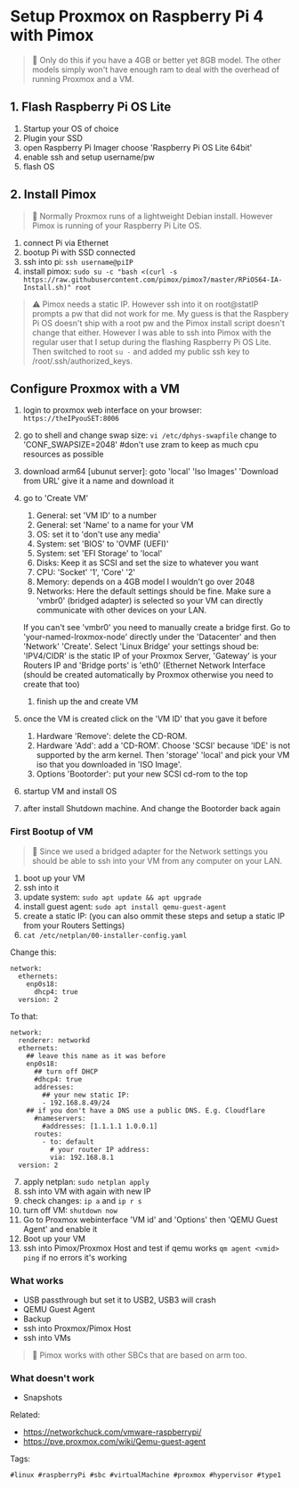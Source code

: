 # Setup Proxmox on Raspberry Pi 4 with Pimox

> 🧐 Only do this if you have a 4GB or better yet 8GB model. The other models simply won't have enough ram to deal with the overhead of running Proxmox and a VM.

## 1. Flash Raspberry Pi OS Lite

1. Startup your OS of choice
1. Plugin your SSD
1. open Raspberry Pi Imager choose 'Raspberry Pi OS Lite 64bit'
1. enable ssh and setup username/pw
1. flash OS

## 2. Install Pimox

> 🧐 Normally Proxmox runs of a lightweight Debian install. However Pimox is running of your Raspberry Pi Lite OS.

1. connect Pi via Ethernet
1. bootup Pi with SSD connected
1. ssh into pi: `ssh username@piIP`
1. install pimox: `sudo su -c "bash <(curl -s https://raw.githubusercontent.com/pimox/pimox7/master/RPiOS64-IA-Install.sh)" root`

> ⚠️  Pimox needs a static IP. However ssh into it on root@statIP prompts a pw that did not work for me. My guess is that the Raspbery Pi OS doesn't ship with a root pw and the Pimox install script doesn't change that either. However I was able to ssh into Pimox with the regular user that I setup during the flashing Raspberry Pi OS Lite. Then switched to root `su -` and added my public ssh key to /root/.ssh/authorized_keys.

## Configure Proxmox with a VM

1. login to proxmox web interface on your browser: `https://theIPyouSET:8006`
1. go to shell and change swap size: `vi /etc/dphys-swapfile` change to 'CONF_SWAPSIZE=2048' \#don't use zram to keep as much cpu resources as possible
1. download arm64 [ubunut server]: goto 'local' 'Iso Images' 'Download from URL' give it a name and download it
1. go to 'Create VM'
    1. General: set 'VM ID' to a number
    1. General: set 'Name' to a name for your VM
    1. OS: set it to 'don't use any media'
    1. System: set 'BIOS' to 'OVMF (UEFI)'
    1. System: set 'EFI Storage' to 'local'
    1. Disks: Keep it as SCSI and set the size to whatever you want
    1. CPU: 'Socket' '1', 'Core' '2'
    1. Memory: depends on a 4GB model I wouldn't go over 2048
    1. Networks: Here the default settings should be fine. Make sure a 'vmbr0' (bridged adapter) is selected so your VM can directly communicate with other devices on your LAN. 

    If you can't see 'vmbr0' you need to manually create a bridge first. Go to 'your-named-lroxmox-node' directly under the 'Datacenter' and then 'Network' 'Create'. Select 'Linux Bridge' your settings shoud be: 'IPV4/CIDR' is the static IP of your Proxmox Server, 'Gateway' is your Routers IP  and 'Bridge ports' is 'eth0' (Ethernet Network Interface (should be created automatically by Proxmox otherwise you need to create that too)
    1. finish up the and create VM
1. once the VM is created  click on the 'VM ID' that you gave it before
    1. Hardware 'Remove': delete the CD-ROM. 
    1. Hardware 'Add': add a 'CD-ROM'. Choose 'SCSI' because 'IDE' is not supported by the arm kernel. Then 'storage' 'local' and pick your VM iso that you downloaded in 'ISO Image'.
    1. Options 'Bootorder': put your new SCSI cd-rom to the top
1. startup VM and install OS
1. after install Shutdown machine. And change the Bootorder back again

### First Bootup of VM

> 🧐 Since we used a bridged adapter for the Network settings you should be able to ssh into your VM from any computer on your LAN.

1. boot up your VM 
1. ssh into it
1. update system: `sudo apt update && apt upgrade`
1. install guest agent: `sudo apt install qemu-guest-agent`
1. create a static IP:  (you can also ommit these steps and setup a static IP from your Routers Settings)
1. `cat /etc/netplan/00-installer-config.yaml`

Change this:

```
network:
  ethernets:
    enp0s18:
      dhcp4: true
  version: 2
```

To that:

```
network:
  renderer: networkd
  ethernets:
    ## leave this name as it was before
    enp0s18:
      ## turn off DHCP
      #dhcp4: true
      addresses:
        ## your new static IP:
        - 192.168.8.49/24
    ## if you don't have a DNS use a public DNS. E.g. Cloudflare
      #nameservers:
        #addresses: [1.1.1.1 1.0.0.1]
      routes:
        - to: default
          # your router IP address:
          via: 192.168.8.1
  version: 2
```

7. apply netplan: `sudo netplan apply`
8. ssh into VM with again with new IP
9. check changes: `ip a` and `ip r s`
10. turn off VM: `shutdown now`
11. Go to Proxmox webinterface 'VM id' and 'Options' then 'QEMU Guest Agent' and enable it
12. Boot up your VM
13. ssh into Pimox/Proxmox Host and test if qemu works `qm agent <vmid> ping` if no errors it's working

### What works

* USB passthrough but set it to USB2, USB3 will crash
* QEMU Guest Agent
* Backup
* ssh into Proxmox/Pimox Host
* ssh into VMs

> 🧐 Pimox works with other SBCs that are based on arm too.

### What doesn't work

* Snapshots

[Pimox]: <https://github.com/pimox/pimox7>
[ubuntu server]: <https://ubuntu.com/download/server/arm>

Related:

* <https://networkchuck.com/vmware-raspberrypi/>
* <https://pve.proxmox.com/wiki/Qemu-guest-agent>

Tags:

    #linux #raspberryPi #sbc #virtualMachine #proxmox #hypervisor #type1
